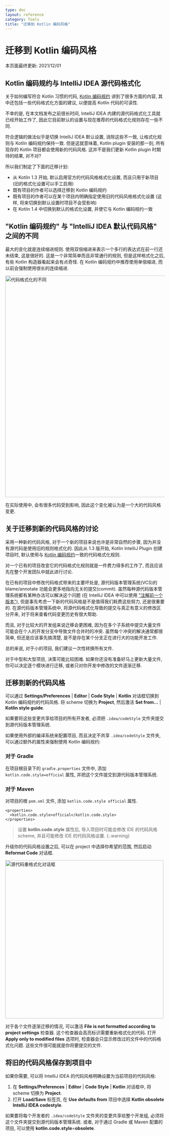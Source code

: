 ```yaml
---
type: doc
layout: reference
category: Tools
title: "迁移到 Kotlin 编码风格"
---
```


# 迁移到 Kotlin 编码风格

本页面最终更新: 2021/12/01


## Kotlin 编码规约与 IntelliJ IDEA 源代码格式化

关于如何编写符合 Kotlin 习惯的代码, [Kotlin 编码规约](coding-conventions.html) 讲到了很多方面的内容,
其中还包括一些代码格式化方面的建议, 以便提高 Kotlin 代码的可读性.

不幸的是, 在本文档发布之前很长时间, IntelliJ IDEA 内建的源代码格式化工具就已经开始工作了,
因此它目前默认的设置与现在推荐的代码格式化规则存在一些不同.

符合逻辑的做法似乎是切换 IntelliJ IDEA 默认设置, 消除这些不一致, 让格式化规则与 Kotlin 编码规约保持一致.
但是这就意味着, Kotlin plugin 安装的那一刻, 所有现存的 Kotlin 项目都会使用新的代码风格.
这并不是我们更新 Kotlin plugin 时期待的结果, 对不对?

所以我们制定了下面的迁移计划:

* 从 Kotlin 1.3 开始, 默认启用官方的代码风格格式化设置, 而且只用于新项目
  (旧的格式化设置可以手工启用)
* 既有项目的作者可以选择迁移到 Kotlin 编码规约
* 既有项目的作者可以在某个项目内明确指定使用旧的代码风格格式化设置
  (这样, 将来切换到默认设置时项目不会受影响)
* 在 Kotlin 1.4 中切换到默认的格式化设置, 并使它与 Kotlin 编码规约一致

## "Kotlin 编码规约" 与 "IntelliJ IDEA 默认代码风格" 之间的不同

最大的变化就是连续缩进规则. 使用双倍缩进来表示一个多行的表达式在前一行还未结束, 这是很好的.
这是一个非常简单而且非常通行的规则, 但是这样格式化之后, 有些 Kotlin 构造器看起来会有点奇怪.
在 Kotlin 编码规约中推荐使用单倍缩进, 而以前会强制使用很长的连续缩进.

<img src="/assets/docs/images/codestyle-migration/code-formatting-diff.png" alt="代码格式化的不同" width="700"/>

在实际使用中, 会有很多代码受到影响, 因此这个变化被认为是一个大的代码风格变更.

## 关于迁移到新的代码风格的讨论

采用一种新的代码风格, 对于一个新的项目来说也许是非常自然的步骤, 因为并没有源代码是使用旧的规则格式化的.
因此从 1.3 版开始, Kotlin IntelliJ Plugin 创建项目时,
默认使用与 [Kotlin 编码规约](coding-conventions.html)一致的代码格式化规则.

对一个已有的项目改变它的代码格式化规则就是一件费力得多的工作了, 而且应该先在整个开发团队中就此进行讨论.

在已有的项目中修改代码格式带来的主要坏处是, 源代码版本管理系统(VCS)的 blame/annotate 功能会更多地指向无关的提交(commit).
虽然每种源代码版本管理系统都有某种办法可以解决这个问题
(在 IntelliJ IDEA 中可以使用
["注解前一个版本"](https://www.jetbrains.com/help/idea/investigate-changes.html)),
但是事先考虑一下新的代码风格是不是值得我们耗费这些努力, 还是很重要的.
在源代码版本管理系统中, 将源代码格式化导致的提交与真正有意义的修改区分开来, 对于将来查看代码变更历史有很大帮助.

而且, 对于比较大的开发组来说迁移会更困难, 因为在多个子系统中提交大量文件可能会在个人的开发分支中导致文件合并时的冲突.
虽然每个冲突的解决通常都很简单, 但还是应该事先搞清楚, 是不是存在某个分支正在进行大的功能开发工作.

总的来说, 对于小的项目, 我们建议一次性转换所有文件.

对于中型和大型项目, 决策可能比较困难.
如果你还没有准备好马上更新大量文件, 你可以决定逐个模块进行迁移, 或者只对你开发中修改的文件逐渐迁移.

## 迁移到新的代码风格

可以通过
**Settings/Preferences** | **Editor** | **Code Style** | **Kotlin**
对话框切换到 Kotlin 编码规约的代码风格.
将 scheme 切换为 **Project**, 然后激活 **Set from...** | **Kotlin style guide**.

如果要将这些变更共享给项目的所有开发者, 必须把 `.idea/codeStyle` 文件夹提交到源代码版本管理系统.

如果使用外部的编译系统来配置项目, 而且决定不共享 `.idea/codeStyle` 文件夹, 可以通过额外的属性来强制使用 Kotlin 编码规约:

### 对于 Gradle

在项目根目录下的 `gradle.properties` 文件中, 添加 `kotlin.code.style=official` 属性,
并把这个文件提交到源代码版本管理系统.

### 对于 Maven

对项目的根 `pom.xml` 文件, 添加 `kotlin.code.style official` 属性.

```
<properties>
  <kotlin.code.style>official</kotlin.code.style>
</properties>
```

> 设置 **kotlin.code.style** 属性后, 导入项目时可能会修改 IDE 的代码风格 scheme,
> 并且可能修改 IDE 的代码风格设置.
{:.warning}

升级你的代码风格设置之后, 可以在 project 中选择你希望的范围, 然后启动 **Reformat Code** 对话框.

<img src="/assets/docs/images/codestyle-migration/reformat-code.png" alt="源代码重格式化对话框" width="500"/>

对于各个文件逐渐迁移的情况, 可以激活
**File is not formatted according to project settings**
检查器. 这个检查器会高亮标识需要重新格式化的代码.
打开 **Apply only to modified files** 选项时, 检查器会只显示修改过的文件中的代码格式化问题.
这些文件很可能就是你将要提交的文件.

## 将旧的代码风格保存到项目中

如果你需要, 可以将 IntelliJ IDEA 的代码风格明确设置为当前项目的代码风格:

1. 在 **Settings/Preferences** | **Editor** | **Code Style** | **Kotlin** 对话框中,
  将 scheme 切换为 **Project**.
2. 打开 **Load/Save** 标签页, 在 **Use defaults from** 项目中选择
  **Kotlin obsolete IntelliJ IDEA codestyle**.

如果要将每个开发者的 `.idea/codeStyle` 文件夹的变更共享给整个开发组, 必须将这个文件夹提交到源代码版本管理系统.
或者, 对于通过 Gradle 或 Maven 配置的项目, 可以使用 **kotlin.code.style**=**obsolete**.
